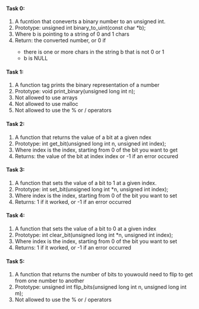 <h4>Task 0:</h4>
<ol>
<li>A fucntion that coneverts a binary number to an unsigned int.</li>
<li>Prototype: unsigned int binary_to_uint(const char *b);</li>
<li>Where b is pointing to a string of 0 and 1 chars</li>
<li>Return: the converted number, or 0 if</li>
<ul>
<li>there is one or more chars in the string b that is not 0 or 1</li>
<li>b is NULL</li>
</ul>
</ol>
<h4>Task 1:</h4>
<ol>
<li>A function tag prints the binary representation of a number</li>
<li>Prototype: void print_binary(unsigned long int n);</li>
<li>Not allowed to use arrays</li>
<li>Not allowed to use malloc</li>
<li>Not allowed to use the % or / operators</li>
</ol>
<h4>Task 2:</h4>
<ol>
<li>A function that returns the value of a bit at a given ndex</li>
<li>Prototype: int get_bit(unsigned long int n, unsigned int index);</li>
<li>Where index is the index, starting from 0 of the bit you want to get</li>
<li>Returns: the value of the bit at index index or -1 if an error occured</li>
</ol>
<h4>Task 3:</h4>
<ol>
<li>A function that sets the value of a bit to 1 at a given index.</li>
<li>Prototype: int set_bit(unsigned long int *n, unsigned int index);</li>
<li>Where index is the index, starting from 0 of the bit you want to set</li>
<li>Returns: 1 if it worked, or -1 if an error occurred</li>
</ol>
<h4>Task 4:</h4>
<ol>
<li>A function that sets the value of a bit to 0 at a given index</li>
<li>Prototype: int clear_bit(unsigned long int *n, unsigned int index);</li>
<li>Where index is the index, starting from 0 of the bit you want to set</li>
<li>Returns: 1 if it worked, or -1 if an error occurred</li>
</ol>
<h4>Task 5:</h4>
<ol>
<li>A function that returns the number of bits to youwould need to flip to get from one number to another</li>
<li>Prototype: unsigned int flip_bits(unsigned long int n, unsigned long int m);</li>
<li>Not allowed to use the % or / operators</li>
</ol>
